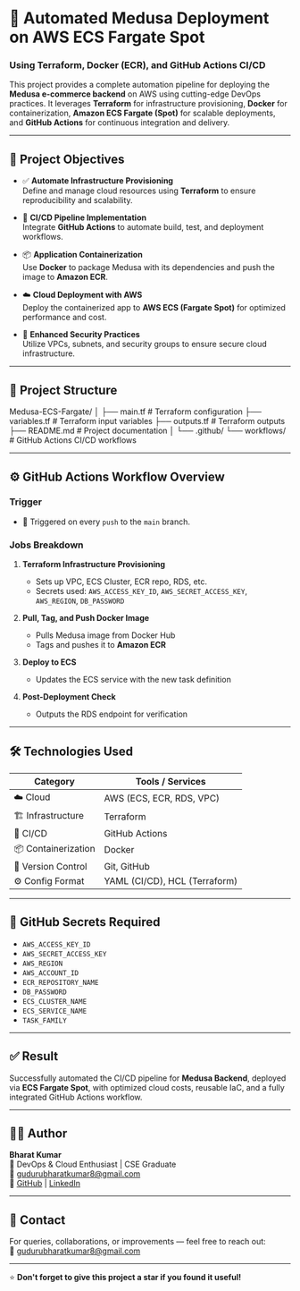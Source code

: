 # 🚀 Automated Medusa Deployment on AWS ECS Fargate Spot  
### Using Terraform, Docker (ECR), and GitHub Actions CI/CD

This project provides a complete automation pipeline for deploying the **Medusa e-commerce backend** on AWS using cutting-edge DevOps practices. It leverages **Terraform** for infrastructure provisioning, **Docker** for containerization, **Amazon ECS Fargate (Spot)** for scalable deployments, and **GitHub Actions** for continuous integration and delivery.

---

## 🎯 Project Objectives

- ✅ **Automate Infrastructure Provisioning**  
  Define and manage cloud resources using **Terraform** to ensure reproducibility and scalability.

- 🔁 **CI/CD Pipeline Implementation**  
  Integrate **GitHub Actions** to automate build, test, and deployment workflows.

- 📦 **Application Containerization**  
  Use **Docker** to package Medusa with its dependencies and push the image to **Amazon ECR**.

- ☁️ **Cloud Deployment with AWS**  
  Deploy the containerized app to **AWS ECS (Fargate Spot)** for optimized performance and cost.

- 🔐 **Enhanced Security Practices**  
  Utilize VPCs, subnets, and security groups to ensure secure cloud infrastructure.

---

## 📁 Project Structure

Medusa-ECS-Fargate/
│
├── main.tf             # Terraform configuration
├── variables.tf        # Terraform input variables
├── outputs.tf          # Terraform outputs
├── README.md           # Project documentation
│
└── .github/
    └── workflows/      # GitHub Actions CI/CD workflows


---

## ⚙️ GitHub Actions Workflow Overview

### Trigger  
- 🚨 Triggered on every `push` to the `main` branch.

### Jobs Breakdown

1. **Terraform Infrastructure Provisioning**
   - Sets up VPC, ECS Cluster, ECR repo, RDS, etc.
   - Secrets used: `AWS_ACCESS_KEY_ID`, `AWS_SECRET_ACCESS_KEY`, `AWS_REGION`, `DB_PASSWORD`

2. **Pull, Tag, and Push Docker Image**
   - Pulls Medusa image from Docker Hub
   - Tags and pushes it to **Amazon ECR**

3. **Deploy to ECS**
   - Updates the ECS service with the new task definition

4. **Post-Deployment Check**
   - Outputs the RDS endpoint for verification

---

## 🛠️ Technologies Used

| Category         | Tools / Services                   |
|------------------|------------------------------------|
| ☁️ Cloud         | AWS (ECS, ECR, RDS, VPC)           |
| 🏗️ Infrastructure | Terraform                          |
| 🔁 CI/CD         | GitHub Actions                     |
| 📦 Containerization | Docker                            |
| 🧾 Version Control | Git, GitHub                        |
| ⚙️ Config Format | YAML (CI/CD), HCL (Terraform)      |

---

## 🔐 GitHub Secrets Required

- `AWS_ACCESS_KEY_ID`  
- `AWS_SECRET_ACCESS_KEY`  
- `AWS_REGION`  
- `AWS_ACCOUNT_ID`  
- `ECR_REPOSITORY_NAME`  
- `DB_PASSWORD`  
- `ECS_CLUSTER_NAME`  
- `ECS_SERVICE_NAME`  
- `TASK_FAMILY`  

---

## ✅ Result

Successfully automated the CI/CD pipeline for **Medusa Backend**, deployed via **ECS Fargate Spot**, with optimized cloud costs, reusable IaC, and a fully integrated GitHub Actions workflow.  

---

## 👨‍💻 Author

**Bharat Kumar**  
🚀 DevOps & Cloud Enthusiast | CSE Graduate  
📧 gudurubharatkumar8@gmail.com  
🔗 [GitHub](https://github.com/gudurubharatkumar) | [LinkedIn](https://www.linkedin.com/in/gudurubharatkumar)

---

## 💬 Contact

For queries, collaborations, or improvements — feel free to reach out:  
📩 gudurubharatkumar8@gmail.com

---

⭐ **Don't forget to give this project a star if you found it useful!**
